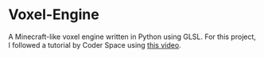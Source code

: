 # Voxel-Engine
A Minecraft-like voxel engine written in Python using GLSL. For this project, I followed a tutorial by Coder Space using [this video](https://www.youtube.com/watch?v=Ab8TOSFfNp4&list=PLjfNfuuVGiw4a6yV_2xej5kQdLrksA-AA&index=14).
